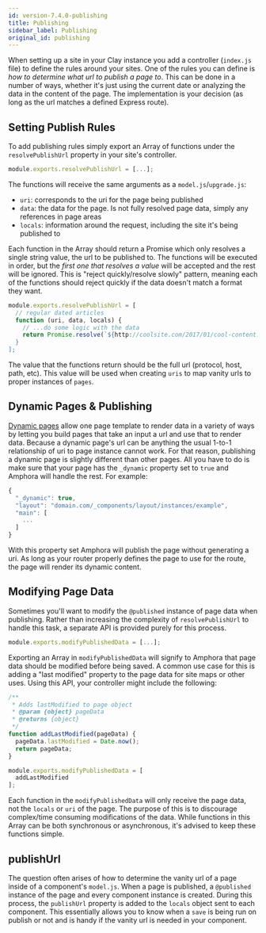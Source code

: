 ```yaml
---
id: version-7.4.0-publishing
title: Publishing
sidebar_label: Publishing
original_id: publishing
---
```


When setting up a site in your Clay instance you add a controller \(`index.js` file\) to define the rules around your sites. One of the rules you can define is _how to determine what url to publish a page to_. This can be done in a number of ways, whether it's just using the current date or analyzing the data in the content of the page. The implementation is your decision \(as long as the url matches a defined Express route\).

## Setting Publish Rules

To add publishing rules simply export an Array of functions under the `resolvePublishUrl` property in your site's controller.

```javascript
module.exports.resolvePublishUrl = [...];
```

The functions will receive the same arguments as a `model.js`/`upgrade.js`:

* `uri`: corresponds to the uri for the page being published
* `data`: the data for the page. Is not fully resolved page data, simply any references in page areas
* `locals`: information around the request, including the site it's being published to

Each function in the Array should return a Promise which only resolves a single string value, the url to be published to. The functions will be executed in order, but the _first one that resolves a value_ will be accepted and the rest will be ignored. This is "reject quickly/resolve slowly" pattern, meaning each of the functions should reject quickly if the data doesn't match a format they want.

```javascript
module.exports.resolvePublishUrl = [
  // regular dated articles
  function (uri, data, locals) {
    // ...do some logic with the data
    return Promise.resolve(`${http://coolsite.com/2017/01/cool-content.html}`);
  }
];
```

The value that the functions return should be the full url \(protocol, host, path, etc\). This value will be used when creating `uris` to map vanity urls to proper instances of `pages`.

## Dynamic Pages & Publishing

[Dynamic pages](routes#dynamic-pages) allow one page template to render data in a variety of ways by letting you build pages that take an input a url and use that to render data. Because a dynamic page's url can be anything the usual 1-to-1 relationship of uri to page instance cannot work. For that reason, publishing a dynamic page is slightly different than other pages. All you have to do is make sure that your page has the `_dynamic` property set to `true` and Amphora will handle the rest. For example:

```javascript
{
  "_dynamic": true,
  "layout": "domain.com/_components/layout/instances/example",
  "main": [
    ...
  ]
}
```

With this property set Amphora will publish the page without generating a uri. As long as your router properly defines the page to use for the route, the page will render its dynamic content.

## Modifying Page Data

Sometimes you'll want to modify the `@published` instance of page data when publishing. Rather than increasing the complexity of `resolvePublishUrl` to handle this task, a separate API is provided purely for this process.

```javascript
module.exports.modifyPublishedData = [...];
```

Exporting an Array in `modifyPublishedData` will signify to Amphora that page data should be modified before being saved. A common use case for this is adding a "last modified" property to the page data for site maps or other uses. Using this API, your controller might include the following:

```javascript
/**
 * Adds lastModified to page object
 * @param {object} pageData
 * @returns {object}
 */
function addLastModified(pageData) {
  pageData.lastModified = Date.now();
  return pageData;
}

module.exports.modifyPublishedData = [
  addLastModified
];
```

Each function in the `modifyPublishedData` will only receive the page data, not the `locals` or `uri` of the page. The purpose of this is to discourage complex/time consuming modifications of the data. While functions in this Array can be both synchronous or asynchronous, it's advised to keep these functions simple.

## publishUrl

The question often arises of how to determine the vanity url of a page inside of a component's `model.js`. When a page is published, a `@published` instance of the page and every component instance is created. During this process, the `publishUrl` property is added to the `locals` object sent to each component. This essentially allows you to know when a `save` is being run on publish or not and is handy if the vanity url is needed in your component.
